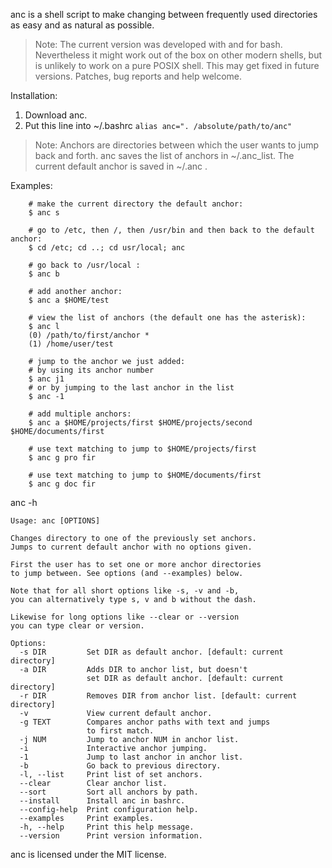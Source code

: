 anc is a shell script to make changing between frequently used directories
as easy and as natural as possible.

> Note: The current version was developed with and for bash. Nevertheless it might work out of the box on other modern shells, but is unlikely to work on a pure POSIX shell. This may get fixed in future versions. Patches, bug reports and help welcome.

Installation:
 1. Download anc.
 2. Put this line into ~/.bashrc 
    ```alias anc=". /absolute/path/to/anc"```

> Note: Anchors are directories between which the user wants to jump back and forth.
anc saves the list of anchors in ~/.anc_list. The current default anchor is saved in ~/.anc .

Examples:
```
    # make the current directory the default anchor:
    $ anc s

    # go to /etc, then /, then /usr/bin and then back to the default anchor:
    $ cd /etc; cd ..; cd usr/local; anc

    # go back to /usr/local :
    $ anc b

    # add another anchor:
    $ anc a $HOME/test

    # view the list of anchors (the default one has the asterisk):
    $ anc l
    (0) /path/to/first/anchor *
    (1) /home/user/test

    # jump to the anchor we just added:
    # by using its anchor number
    $ anc j1
    # or by jumping to the last anchor in the list
    $ anc -1

    # add multiple anchors:
    $ anc a $HOME/projects/first $HOME/projects/second $HOME/documents/first

    # use text matching to jump to $HOME/projects/first
    $ anc g pro fir

    # use text matching to jump to $HOME/documents/first
    $ anc g doc fir
```

anc -h
```
Usage: anc [OPTIONS]

Changes directory to one of the previously set anchors.
Jumps to current default anchor with no options given.

First the user has to set one or more anchor directories
to jump between. See options (and --examples) below.

Note that for all short options like -s, -v and -b,
you can alternatively type s, v and b without the dash.

Likewise for long options like --clear or --version
you can type clear or version.

Options:
  -s DIR         Set DIR as default anchor. [default: current directory]
  -a DIR         Adds DIR to anchor list, but doesn't
                 set DIR as default anchor. [default: current directory]
  -r DIR         Removes DIR from anchor list. [default: current directory]
  -v             View current default anchor.
  -g TEXT        Compares anchor paths with text and jumps
                 to first match.
  -j NUM         Jump to anchor NUM in anchor list.
  -i             Interactive anchor jumping.
  -1             Jump to last anchor in anchor list.
  -b             Go back to previous directory.
  -l, --list     Print list of set anchors.
  --clear        Clear anchor list.
  --sort         Sort all anchors by path.
  --install      Install anc in bashrc.
  --config-help  Print configuration help.
  --examples     Print examples.
  -h, --help     Print this help message.
  --version      Print version information.
```

anc is licensed under the MIT license.

